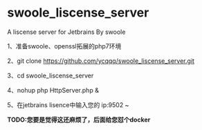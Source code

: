 # swoole_liscense_server
A liscense server for Jetbrains By swoole

1、准备swoole、openssl拓展的php7环境

2、git clone https://github.com/ycqqq/swoole_liscense_server.git

3、cd swoole_liscense_server

4、nohup php HttpServer.php &

5、在jetbrains lisence中输入您的 ip:9502 ~ 

**TODO:您要是觉得这还麻烦了，后面给您怼个docker**
